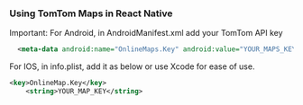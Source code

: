### Using TomTom Maps in React Native

Important:
For Android, in AndroidManifest.xml add your TomTom API key

```xml
  <meta-data android:name="OnlineMaps.Key" android:value="YOUR_MAPS_KEY" />
```

For IOS, in info.plist, add it as below or use Xcode for ease of use.

```xml
<key>OnlineMap.Key</key>
	<string>YOUR_MAP_KEY</string>
```

